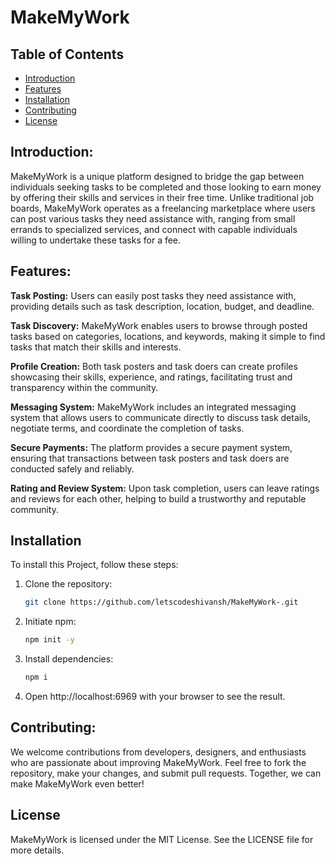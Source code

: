 # MakeMyWork

## Table of Contents

- [Introduction](#introduction)
- [Features](#features)
- [Installation](#installation)
- [Contributing](#contributing)
- [License](#license)

## Introduction:

 MakeMyWork is a unique platform designed to bridge the gap between individuals seeking tasks to be completed and those looking to earn money by offering their skills and services in their free time. Unlike traditional job boards, MakeMyWork operates as a freelancing marketplace where users can post various tasks they need assistance with, ranging from small errands to specialized services, and connect with capable individuals willing to undertake these tasks for a fee.
<br>

## Features:

**Task Posting:** Users can easily post tasks they need assistance with, providing details such as task description, location, budget, and deadline.

**Task Discovery:** MakeMyWork enables users to browse through posted tasks based on categories, locations, and keywords, making it simple to find tasks that match their skills and interests.

**Profile Creation:** Both task posters and task doers can create profiles showcasing their skills, experience, and ratings, facilitating trust and transparency within the community.

**Messaging System:** MakeMyWork includes an integrated messaging system that allows users to communicate directly to discuss task details, negotiate terms, and coordinate the completion of tasks.

**Secure Payments:** The platform provides a secure payment system, ensuring that transactions between task posters and task doers are conducted safely and reliably.

**Rating and Review System:** Upon task completion, users can leave ratings and reviews for each other, helping to build a trustworthy and reputable community.


## Installation

To install this Project, follow these steps:

1. Clone the repository:

    ```bash
    git clone https://github.com/letscodeshivansh/MakeMyWork-.git
    ```

2. Initiate npm:

    ```bash
    npm init -y
    ```

3. Install dependencies:

    ```bash
    npm i
    ```

4. Open http://localhost:6969 with your browser to see the result.

## Contributing:

We welcome contributions from developers, designers, and enthusiasts who are passionate about improving MakeMyWork. Feel free to fork the repository, make your changes, and submit pull requests. Together, we can make MakeMyWork even better!


## License

MakeMyWork is licensed under the MIT License. See the LICENSE file for more details.
